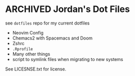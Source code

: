 # ARCHIVED Jordan's Dot Files

see `dotfiles` repo for my current dotfiles


- Neovim Config
- Chemacs2 with Spacemacs and Doom
- Zshrc
- `.Rprofile`
- Many other things
- script to symlink files when migrating to new systems

See LICESNSE.txt for license.

